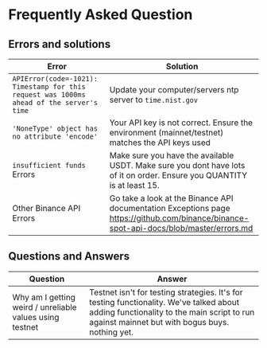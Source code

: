 # Frequently Asked Question

## 

## Errors and solutions


| Error   |   Solution |
|----------|-------------|
| `APIError(code=-1021): Timestamp for this request was 1000ms ahead of the server's time` |  Update your computer/servers ntp server to `time.nist.gov` |
|`'NoneType' object has no attribute 'encode'`| Your API key is not correct. Ensure the environment (mainnet/testnet) matches the API keys used |
|`insufficient funds` Errors| Make sure you have the available USDT. Make sure you dont have lots of it on order. Ensure you QUANTITY is at least 15. |
| Other Binance API Errors| Go take a look at the Binance API documentation Exceptions page https://github.com/binance/binance-spot-api-docs/blob/master/errors.md |

## Questions and Answers

| Question   |   Answer |
|----------|-------------|
|Why am I getting weird / unreliable values using testnet|  Testnet isn't for testing strategies. It's for testing functionality. We've talked about adding functionality to the main script to run against mainnet but with bogus buys. nothing yet. |

